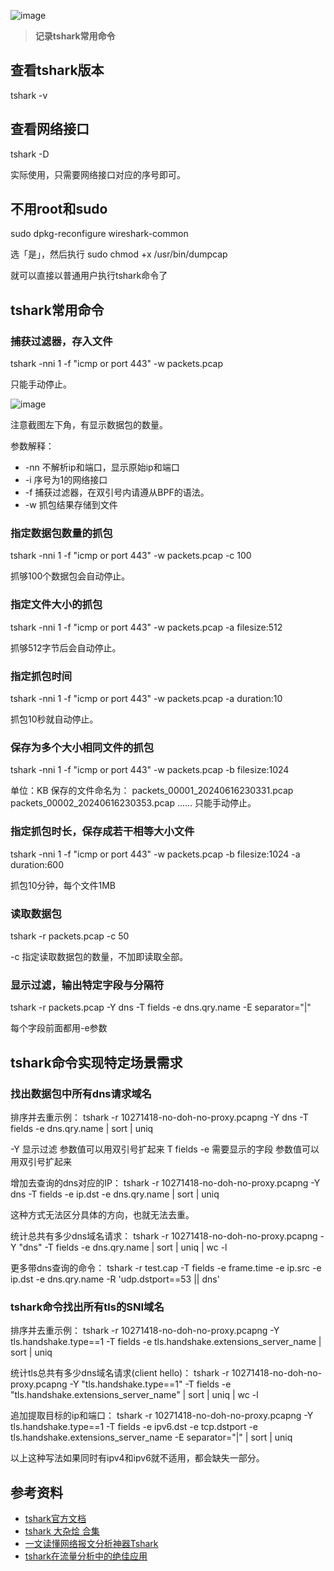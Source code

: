 ![image](https://github.com/user-attachments/assets/e3ea6ef6-3bc8-4877-8e0a-704e7a87104e)

> **记录tshark常用命令**

## 查看tshark版本
tshark -v

## 查看网络接口
tshark -D

实际使用，只需要网络接口对应的序号即可。

## 不用root和sudo
sudo dpkg-reconfigure wireshark-common

选「是」，然后执行
sudo chmod +x /usr/bin/dumpcap

就可以直接以普通用户执行tshark命令了

## tshark常用命令
### 捕获过滤器，存入文件
tshark -nni 1 -f "icmp or port 443" -w packets.pcap

只能手动停止。

![image](https://github.com/user-attachments/assets/a206c4fb-6e09-4ebe-b689-9e398bc67e0c)

注意截图左下角，有显示数据包的数量。

参数解释：

- -nn 不解析ip和端口，显示原始ip和端口
- -i 序号为1的网络接口
- -f 捕获过滤器，在双引号内请遵从BPF的语法。
- -w 抓包结果存储到文件

### 指定数据包数量的抓包
tshark -nni 1 -f "icmp or port 443" -w packets.pcap -c 100

抓够100个数据包会自动停止。

### 指定文件大小的抓包
tshark -nni 1 -f "icmp or port 443" -w packets.pcap -a filesize:512

抓够512字节后会自动停止。

### 指定抓包时间
tshark -nni 1 -f "icmp or port 443" -w packets.pcap -a duration:10

抓包10秒就自动停止。

### 保存为多个大小相同文件的抓包
tshark -nni 1 -f "icmp or port 443" -w packets.pcap -b filesize:1024

单位：KB
保存的文件命名为： 
packets_00001_20240616230331.pcap 
packets_00002_20240616230353.pcap
......
只能手动停止。

### 指定抓包时长，保存成若干相等大小文件
tshark -nni 1 -f "icmp or port 443" -w packets.pcap -b filesize:1024 -a duration:600

抓包10分钟，每个文件1MB

### 读取数据包
tshark -r packets.pcap -c 50

-c 指定读取数据包的数量，不加即读取全部。

### 显示过滤，输出特定字段与分隔符
tshark -r packets.pcap -Y dns -T fields -e dns.qry.name -E separator="|"

每个字段前面都用-e参数

## tshark命令实现特定场景需求

### 找出数据包中所有dns请求域名

排序并去重示例：
tshark -r 10271418-no-doh-no-proxy.pcapng -Y dns -T fields -e dns.qry.name | sort | uniq

-Y 显示过滤 参数值可以用双引号扩起来
T fields -e 需要显示的字段 参数值可以用双引号扩起来

增加去查询的dns对应的IP：
tshark -r 10271418-no-doh-no-proxy.pcapng -Y dns -T fields -e ip.dst -e dns.qry.name | sort | uniq

这种方式无法区分具体的方向，也就无法去重。

统计总共有多少dns域名请求：
tshark -r 10271418-no-doh-no-proxy.pcapng -Y "dns" -T fields -e dns.qry.name | sort | uniq | wc -l

更多带dns查询的命令：
tshark -r test.cap -T fields -e frame.time -e ip.src -e ip.dst -e dns.qry.name -R 'udp.dstport==53 || dns'

### tshark命令找出所有tls的SNI域名

排序并去重示例：
tshark -r 10271418-no-doh-no-proxy.pcapng -Y tls.handshake.type==1 -T fields  -e tls.handshake.extensions_server_name | sort | uniq

统计tls总共有多少dns域名请求(client hello)：
tshark -r 10271418-no-doh-no-proxy.pcapng -Y "tls.handshake.type==1" -T fields  -e "tls.handshake.extensions_server_name" | sort | uniq | wc -l

追加提取目标的ip和端口：
tshark -r 10271418-no-doh-no-proxy.pcapng -Y tls.handshake.type==1 -T fields  -e ipv6.dst -e tcp.dstport -e tls.handshake.extensions_server_name -E separator="|"  | sort | uniq

以上这种写法如果同时有ipv4和ipv6就不适用，都会缺失一部分。

## 参考资料
- [tshark官方文档](https://www.wireshark.org/docs/man-pages/tshark.html)
- [tshark 大杂烩 合集](https://const.net.cn/668.html)
- [一文读懂网络报文分析神器Tshark](https://cloud.tencent.com/developer/article/2312883)
- [tshark在流量分析中的绝佳应用](https://blog.csdn.net/weixin_44288604/article/details/123807294)